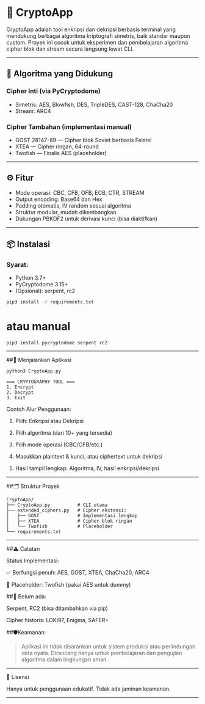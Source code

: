 # 🔐 CryptoApp

CryptoApp adalah tool enkripsi dan dekripsi berbasis terminal yang mendukung berbagai algoritma kriptografi simetris, baik standar maupun custom. Proyek ini cocok untuk eksperimen dan pembelajaran algoritma cipher blok dan stream secara langsung lewat CLI.

---

## 🔧 Algoritma yang Didukung

### Cipher Inti (via PyCryptodome)
- Simetris: AES, Blowfish, DES, TripleDES, CAST-128, ChaCha20
- Stream: ARC4

### Cipher Tambahan (implementasi manual)
- GOST 28147-89 — Cipher blok Soviet berbasis Feistel
- XTEA — Cipher ringan, 64-round
- Twofish — Finalis AES (placeholder)

---

## ⚙️ Fitur

- Mode operasi: CBC, CFB, OFB, ECB, CTR, STREAM
- Output encoding: Base64 dan Hex
- Padding otomatis, IV random sesuai algoritma
- Struktur modular, mudah dikembangkan
- Dukungan PBKDF2 untuk derivasi kunci (bisa diaktifkan)

---

## 📦 Instalasi

### Syarat:
- Python 3.7+
- PyCryptodome 3.15+
- (Opsional): serpent, rc2

```bash
pip3 install -r requirements.txt
```
# atau manual
```
pip3 install pycryptodome serpent rc2

```
---

##🚀 Menjalankan Aplikasi
```
python3 CryptoApp.py

=== CRYPTOGRAPHY TOOL ===
1. Encrypt
2. Decrypt
3. Exit
```
Contoh Alur Penggunaan:

1. Pilih: Enkripsi atau Dekripsi


2. Pilih algoritma (dari 10+ yang tersedia)


3. Pilih mode operasi (CBC/OFB/etc.)


4. Masukkan plaintext & kunci, atau ciphertext untuk dekripsi


5. Hasil tampil lengkap: Algoritma, IV, hasil enkripsi/dekripsi




---

##🗂️ Struktur Proyek
```
CryptoApp/
├── CryptoApp.py          # CLI utama
├── extended_ciphers.py   # Cipher ekstensi:
│   ├── GOST              # Implementasi lengkap
│   ├── XTEA              # Cipher blok ringan
│   └── Twofish           # Placeholder
└── requirements.txt

```
---

##⚠️ Catatan

Status Implementasi:

✅ Berfungsi penuh: AES, GOST, XTEA, ChaCha20, ARC4

🧪 Placeholder: Twofish (pakai AES untuk dummy)

##🚧 Belum ada:

Serpent, RC2 (bisa ditambahkan via pip)

Cipher historis: LOKI97, Enigma, SAFER+



##🛡️Keamanan:

> Aplikasi ini tidak disarankan untuk sistem produksi atau perlindungan data nyata.
Dirancang hanya untuk pembelajaran dan pengujian algoritma dalam lingkungan aman.




---

📄 Lisensi

Hanya untuk penggunaan edukatif. Tidak ada jaminan keamanan.

---
